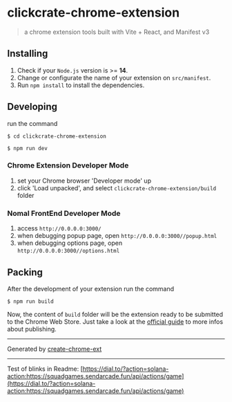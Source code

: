 # clickcrate-chrome-extension

> a chrome extension tools built with Vite + React, and Manifest v3

## Installing

1. Check if your `Node.js` version is >= **14**.
2. Change or configurate the name of your extension on `src/manifest`.
3. Run `npm install` to install the dependencies.

## Developing

run the command

```shell
$ cd clickcrate-chrome-extension

$ npm run dev
```

### Chrome Extension Developer Mode

1. set your Chrome browser 'Developer mode' up
2. click 'Load unpacked', and select `clickcrate-chrome-extension/build` folder

### Nomal FrontEnd Developer Mode

1. access `http://0.0.0.0:3000/`
2. when debugging popup page, open `http://0.0.0.0:3000//popup.html`
3. when debugging options page, open `http://0.0.0.0:3000//options.html`

## Packing

After the development of your extension run the command

```shell
$ npm run build
```

Now, the content of `build` folder will be the extension ready to be submitted to the Chrome Web Store. Just take a look at the [official guide](https://developer.chrome.com/webstore/publish) to more infos about publishing.

---

Generated by [create-chrome-ext](https://github.com/guocaoyi/create-chrome-ext)

---
Test of blinks in Readme:
[https://dial.to/?action=solana-action:https://squadgames.sendarcade.fun/api/actions/game](https://dial.to/?action=solana-action:https://squadgames.sendarcade.fun/api/actions/game)
